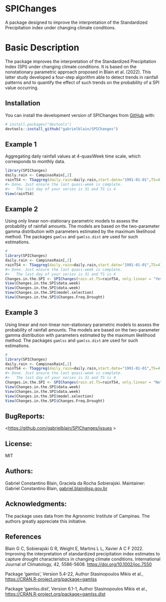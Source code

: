 
<!-- README.md is generated from README.Rmd. Please edit that file -->

# SPIChanges

<!-- badges: start -->
<!-- badges: end -->

A package designed to improve the interpretation of the Standardized
Precipitation index under changing climate conditions.

# Basic Description

The package improves the interpretation of the Standardized
Precipitation Index (SPI) under changing climate conditions. It is based
on the nonstationary parametric approach proposed in Blain et
al. (2022). This latter study developed a four-step algorithm able to
detect trends in rainfall patterns and to quantify the effect of such
trends on the probability of a SPI value occurring.

## Installation

You can install the development version of SPIChanges from
[GitHub](https://github.com/) with:

``` r
# install.packages("devtools")
devtools::install_github("gabrielblain/SPIChanges")
```

## Example 1

Aggregating daily rainfall values at 4-quasiWeek time scale, which
corresponds to monthly data.

``` r
library(SPIChanges)
daily.rain <- CampinasRain[,2]
rainTS4 <- TSaggreg(daily.rain=daily.rain,start.date="1991-01-01",TS=4)
#> Done. Just ensure the last quasi-week is complete.
#>   The last day of your series is 31 and TS is 4
View(rainTS4)
```

## Example 2

Using only linear non-stationary parametric models to assess the
probability of rainfall amounts. The models are based on the
two-parameter gamma distribution with parameters estimated by the
maximum likelihood method. The packages `gamlss` and `gamlss.dist` are
used for such estimations.

``` r
#
library(SPIChanges)
daily.rain <- CampinasRain[,2]
rainTS4 <- TSaggreg(daily.rain=daily.rain,start.date="1991-01-01",TS=4)
#> Done. Just ensure the last quasi-week is complete.
#>   The last day of your series is 31 and TS is 4
Changes.in.the.SPI <- SPIChanges(rain.at.TS=rainTS4, only.linear = "Yes")
View(Changes.in.the.SPI$data.week)
View(Changes.in.the.SPI$data.week)
View(Changes.in.the.SPI$model.selection)
View(Changes.in.the.SPI$Changes.Freq.Drought)
```

## Example 3

Using linear and non-linear non-stationary parametric models to assess
the probability of rainfall amounts. The models are based on the
two-parameter gamma distribution with parameters estimated by the
maximum likelihood method. The packages `gamlss` and `gamlss.dist` are
used for such estimations.

``` r
#
library(SPIChanges)
daily.rain <- CampinasRain[,2]
rainTS4 <- TSaggreg(daily.rain=daily.rain,start.date="1991-01-01",TS=4)
#> Done. Just ensure the last quasi-week is complete.
#>   The last day of your series is 31 and TS is 4
Changes.in.the.SPI <- SPIChanges(rain.at.TS=rainTS4, only.linear = "No")
View(Changes.in.the.SPI$data.week)
View(Changes.in.the.SPI$data.week)
View(Changes.in.the.SPI$model.selection)
View(Changes.in.the.SPI$Changes.Freq.Drought)
```

## BugReports:

\<<https://github.com/gabrielblain/SPIChanges/issues> \>

## License:

MIT

## Authors:

Gabriel Constantino Blain, Graciela da Rocha Sobierajski. Maintainer:
Gabriel Constantino Blain, <gabriel.blain@sp.gov.br>

## Acknowledgments:

The package uses data from the Agronomic Institute of Campinas. The
authors greatly appreciate this initiative.

## References

Blain G C, Sobierajski G R, Weight E, Martins L L, Xavier A C F 2022.
Improving the interpretation of standardized precipitation index
estimates to capture drought characteristics in changing climate
conditions. International Journal of Climatology, 42, 5586-5608.
<https://doi.org/10.1002/joc.7550>

Package ‘gamlss’, Version 5.4-22, Author Stasinopoulos Mikis et al.,
<https://CRAN.R-project.org/package=gamlss>

Package ‘gamlss.dist’, Version 6.1-1, Author Stasinopoulos Mikis et al.,
<https://CRAN.R-project.org/package=gamlss.dist>
